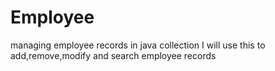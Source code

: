 # Employee
managing employee records in java collection
I will use this to add,remove,modify and search employee records
